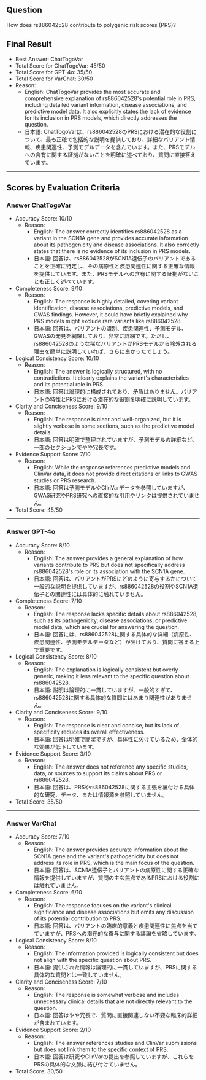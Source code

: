 ## Question

How does rs886042528 contribute to polygenic risk scores (PRS)?

## Final Result

- Best Answer: ChatTogoVar
- Total Score for ChatTogoVar: 45/50
- Total Score for GPT-4o: 35/50
- Total Score for VarChat: 30/50
- Reason:
  - English: ChatTogoVar provides the most accurate and comprehensive explanation of rs886042528's potential role in PRS, including detailed variant information, disease associations, and predictive model data. It also explicitly states the lack of evidence for its inclusion in PRS models, which directly addresses the question.
  - 日本語: ChatTogoVarは、rs886042528のPRSにおける潜在的な役割について、最も正確で包括的な説明を提供しており、詳細なバリアント情報、疾患関連性、予測モデルデータを含んでいます。また、PRSモデルへの含有に関する証拠がないことを明確に述べており、質問に直接答えています。

---

## Scores by Evaluation Criteria

### Answer ChatTogoVar
- Accuracy Score: 10/10
  - Reason: 
    - English: The answer correctly identifies rs886042528 as a variant in the SCN1A gene and provides accurate information about its pathogenicity and disease associations. It also correctly states that there is no evidence of its inclusion in PRS models.
    - 日本語: 回答は、rs886042528がSCN1A遺伝子のバリアントであることを正確に特定し、その病原性と疾患関連性に関する正確な情報を提供しています。また、PRSモデルへの含有に関する証拠がないことも正しく述べています。
- Completeness Score: 9/10
  - Reason: 
    - English: The response is highly detailed, covering variant identification, disease associations, predictive models, and GWAS findings. However, it could have briefly explained why PRS models might exclude rare variants like rs886042528.
    - 日本語: 回答は、バリアントの識別、疾患関連性、予測モデル、GWASの発見を網羅しており、非常に詳細です。ただし、rs886042528のような稀なバリアントがPRSモデルから除外される理由を簡単に説明していれば、さらに良かったでしょう。
- Logical Consistency Score: 10/10
  - Reason: 
    - English: The answer is logically structured, with no contradictions. It clearly explains the variant's characteristics and its potential role in PRS.
    - 日本語: 回答は論理的に構成されており、矛盾はありません。バリアントの特性とPRSにおける潜在的な役割を明確に説明しています。
- Clarity and Conciseness Score: 9/10
  - Reason: 
    - English: The response is clear and well-organized, but it is slightly verbose in some sections, such as the predictive model details.
    - 日本語: 回答は明確で整理されていますが、予測モデルの詳細など、一部のセクションでやや冗長です。
- Evidence Support Score: 7/10
  - Reason: 
    - English: While the response references predictive models and ClinVar data, it does not provide direct citations or links to GWAS studies or PRS research.
    - 日本語: 回答は予測モデルやClinVarデータを参照していますが、GWAS研究やPRS研究への直接的な引用やリンクは提供されていません。
- Total Score: 45/50

---

### Answer GPT-4o
- Accuracy Score: 8/10
  - Reason: 
    - English: The answer provides a general explanation of how variants contribute to PRS but does not specifically address rs886042528's role or its association with the SCN1A gene.
    - 日本語: 回答は、バリアントがPRSにどのように寄与するかについて一般的な説明を提供していますが、rs886042528の役割やSCN1A遺伝子との関連性には具体的に触れていません。
- Completeness Score: 7/10
  - Reason: 
    - English: The response lacks specific details about rs886042528, such as its pathogenicity, disease associations, or predictive model data, which are crucial for answering the question.
    - 日本語: 回答には、rs886042528に関する具体的な詳細（病原性、疾患関連性、予測モデルデータなど）が欠けており、質問に答える上で重要です。
- Logical Consistency Score: 8/10
  - Reason: 
    - English: The explanation is logically consistent but overly generic, making it less relevant to the specific question about rs886042528.
    - 日本語: 説明は論理的に一貫していますが、一般的すぎて、rs886042528に関する具体的な質問にはあまり関連性がありません。
- Clarity and Conciseness Score: 9/10
  - Reason: 
    - English: The response is clear and concise, but its lack of specificity reduces its overall effectiveness.
    - 日本語: 回答は明確で簡潔ですが、具体性に欠けているため、全体的な効果が低下しています。
- Evidence Support Score: 3/10
  - Reason: 
    - English: The answer does not reference any specific studies, data, or sources to support its claims about PRS or rs886042528.
    - 日本語: 回答は、PRSやrs886042528に関する主張を裏付ける具体的な研究、データ、または情報源を参照していません。
- Total Score: 35/50

---

### Answer VarChat
- Accuracy Score: 7/10
  - Reason: 
    - English: The answer provides accurate information about the SCN1A gene and the variant's pathogenicity but does not address its role in PRS, which is the main focus of the question.
    - 日本語: 回答は、SCN1A遺伝子とバリアントの病原性に関する正確な情報を提供していますが、質問の主な焦点であるPRSにおける役割には触れていません。
- Completeness Score: 6/10
  - Reason: 
    - English: The response focuses on the variant's clinical significance and disease associations but omits any discussion of its potential contribution to PRS.
    - 日本語: 回答は、バリアントの臨床的意義と疾患関連性に焦点を当てていますが、PRSへの潜在的な寄与に関する議論を省略しています。
- Logical Consistency Score: 8/10
  - Reason: 
    - English: The information provided is logically consistent but does not align with the specific question about PRS.
    - 日本語: 提供された情報は論理的に一貫していますが、PRSに関する具体的な質問とは一致していません。
- Clarity and Conciseness Score: 7/10
  - Reason: 
    - English: The response is somewhat verbose and includes unnecessary clinical details that are not directly relevant to the question.
    - 日本語: 回答はやや冗長で、質問に直接関連しない不要な臨床的詳細が含まれています。
- Evidence Support Score: 2/10
  - Reason: 
    - English: The answer references studies and ClinVar submissions but does not link them to the specific context of PRS.
    - 日本語: 回答は研究やClinVarの提出を参照していますが、これらをPRSの具体的な文脈に結び付けていません。
- Total Score: 30/50